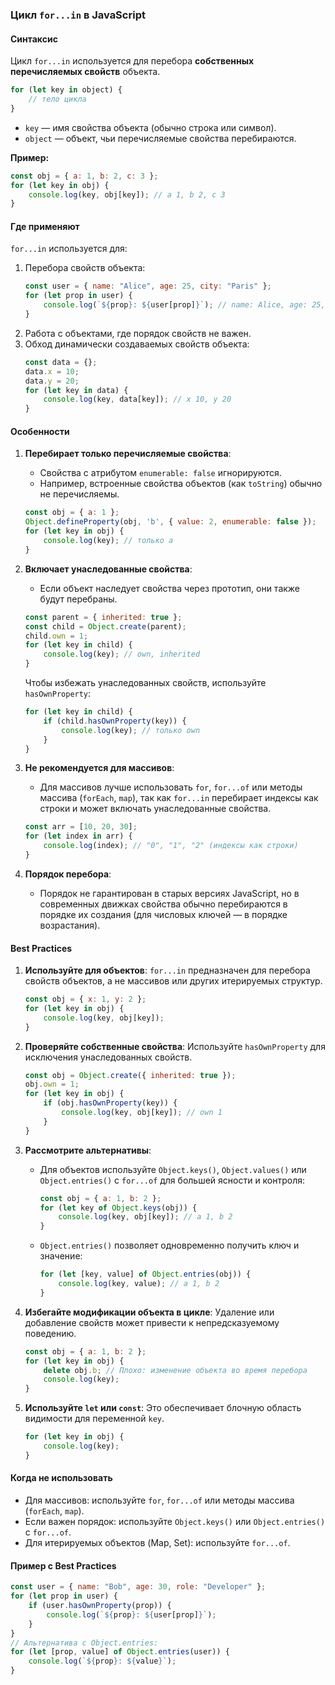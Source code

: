 ### Цикл `for...in` в JavaScript

#### Синтаксис
Цикл `for...in` используется для перебора **собственных перечисляемых свойств** объекта.  
```javascript
for (let key in object) {
    // тело цикла
}
```
- `key` — имя свойства объекта (обычно строка или символ).
- `object` — объект, чьи перечисляемые свойства перебираются.

**Пример:**
```javascript
const obj = { a: 1, b: 2, c: 3 };
for (let key in obj) {
    console.log(key, obj[key]); // a 1, b 2, c 3
}
```

#### Где применяют
`for...in` используется для:
1. Перебора свойств объекта:
   ```javascript
   const user = { name: "Alice", age: 25, city: "Paris" };
   for (let prop in user) {
       console.log(`${prop}: ${user[prop]}`); // name: Alice, age: 25, city: Paris
   }
   ```
2. Работа с объектами, где порядок свойств не важен.
3. Обход динамически создаваемых свойств объекта:
   ```javascript
   const data = {};
   data.x = 10;
   data.y = 20;
   for (let key in data) {
       console.log(key, data[key]); // x 10, y 20
   }
   ```

#### Особенности
1. **Перебирает только перечисляемые свойства**:
   - Свойства с атрибутом `enumerable: false` игнорируются.
   - Например, встроенные свойства объектов (как `toString`) обычно не перечисляемы.
   ```javascript
   const obj = { a: 1 };
   Object.defineProperty(obj, 'b', { value: 2, enumerable: false });
   for (let key in obj) {
       console.log(key); // только a
   }
   ```

2. **Включает унаследованные свойства**:
   - Если объект наследует свойства через прототип, они также будут перебраны.
   ```javascript
   const parent = { inherited: true };
   const child = Object.create(parent);
   child.own = 1;
   for (let key in child) {
       console.log(key); // own, inherited
   }
   ```
   Чтобы избежать унаследованных свойств, используйте `hasOwnProperty`:
   ```javascript
   for (let key in child) {
       if (child.hasOwnProperty(key)) {
           console.log(key); // только own
       }
   }
   ```

3. **Не рекомендуется для массивов**:
   - Для массивов лучше использовать `for`, `for...of` или методы массива (`forEach`, `map`), так как `for...in` перебирает индексы как строки и может включать унаследованные свойства.
   ```javascript
   const arr = [10, 20, 30];
   for (let index in arr) {
       console.log(index); // "0", "1", "2" (индексы как строки)
   }
   ```

4. **Порядок перебора**:
   - Порядок не гарантирован в старых версиях JavaScript, но в современных движках свойства обычно перебираются в порядке их создания (для числовых ключей — в порядке возрастания).

#### Best Practices
1. **Используйте для объектов**: `for...in` предназначен для перебора свойств объектов, а не массивов или других итерируемых структур.
   ```javascript
   const obj = { x: 1, y: 2 };
   for (let key in obj) {
       console.log(key, obj[key]);
   }
   ```

2. **Проверяйте собственные свойства**: Используйте `hasOwnProperty` для исключения унаследованных свойств.
   ```javascript
   const obj = Object.create({ inherited: true });
   obj.own = 1;
   for (let key in obj) {
       if (obj.hasOwnProperty(key)) {
           console.log(key, obj[key]); // own 1
       }
   }
   ```

3. **Рассмотрите альтернативы**:
   - Для объектов используйте `Object.keys()`, `Object.values()` или `Object.entries()` с `for...of` для большей ясности и контроля:
     ```javascript
     const obj = { a: 1, b: 2 };
     for (let key of Object.keys(obj)) {
         console.log(key, obj[key]); // a 1, b 2
     }
     ```
   - `Object.entries()` позволяет одновременно получить ключ и значение:
     ```javascript
     for (let [key, value] of Object.entries(obj)) {
         console.log(key, value); // a 1, b 2
     }
     ```

4. **Избегайте модификации объекта в цикле**: Удаление или добавление свойств может привести к непредсказуемому поведению.
   ```javascript
   const obj = { a: 1, b: 2 };
   for (let key in obj) {
       delete obj.b; // Плохо: изменение объекта во время перебора
       console.log(key);
   }
   ```

5. **Используйте `let` или `const`**: Это обеспечивает блочную область видимости для переменной `key`.
   ```javascript
   for (let key in obj) {
       console.log(key);
   }
   ```

#### Когда не использовать
- Для массивов: используйте `for`, `for...of` или методы массива (`forEach`, `map`).
- Если важен порядок: используйте `Object.keys()` или `Object.entries()` с `for...of`.
- Для итерируемых объектов (Map, Set): используйте `for...of`.

#### Пример с Best Practices
```javascript
const user = { name: "Bob", age: 30, role: "Developer" };
for (let prop in user) {
    if (user.hasOwnProperty(prop)) {
        console.log(`${prop}: ${user[prop]}`);
    }
}
// Альтернатива с Object.entries:
for (let [prop, value] of Object.entries(user)) {
    console.log(`${prop}: ${value}`);
}
```